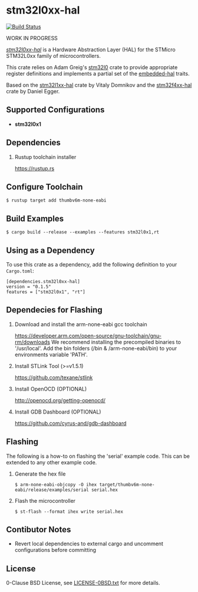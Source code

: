 stm32l0xx-hal
=============

[![Build Status](https://travis-ci.com/stm32-rs/stm32l0xx-hal.svg?branch=master)](https://travis-ci.com/stm32-rs/stm32l0xx-hal)

WORK IN PROGRESS

[_stm32l0xx-hal_](https://github.com/stm32-rs/stm32l0xx-hal) is a Hardware Abstraction Layer (HAL) for the STMicro STM32L0xx family of microcontrollers.

This crate relies on Adam Greig's [stm32l0](https://crates.io/crates/stm32l0) crate to provide appropriate register definitions and implements a partial set of the [embedded-hal](https://github.com/rust-embedded/embedded-hal) traits.

Based on the [stm32l1xx-hal](https://github.com/stm32-rs/stm32l1xx-hal) crate by Vitaly Domnikov and the [stm32f4xx-hal](https://github.com/stm32-rs/stm32f4xx-hal) crate by Daniel Egger.


Supported Configurations
------------------------

* __stm32l0x1__

Dependencies
---------

1. Rustup toolchain installer

    https://rustup.rs


Configure Toolchain
---------

`$ rustup target add thumbv6m-none-eabi`

Build Examples
---------

`$ cargo build --release --examples --features stm32l0x1,rt`

Using as a Dependency
---------
To use this crate as a dependency, add the following definition to your `Cargo.toml`:

``` 
[dependencies.stm32l0xx-hal]
version = "0.1.5"
features = ["stm32l0x1", "rt"]
```

Dependecies for Flashing
---------

1. Download and install the arm-none-eabi gcc toolchain

	https://developer.arm.com/open-source/gnu-toolchain/gnu-rm/downloads
	We recommend installing the precompiled binaries to '/usr/local'. 
	Add the bin folders (/bin & /arm-none-eabi/bin) to your environments variable 'PATH'.

2. Install STLink Tool (>=v1.5.1)

	https://github.com/texane/stlink

3. Install OpenOCD (OPTIONAL)

    http://openocd.org/getting-openocd/ 

4. Install GDB Dashboard (OPTIONAL)

	https://github.com/cyrus-and/gdb-dashboard

Flashing
---------

The following is a how-to on flashing the 'serial' example code. This can be extended to any other example code.

1. Generate the hex file
    ``` 
    $ arm-none-eabi-objcopy -O ihex target/thumbv6m-none-eabi/release/examples/serial serial.hex
    ```

2. Flash the microcontroller
    ``` 
    $ st-flash --format ihex write serial.hex
    ```

Contibutor Notes
---------

- Revert local dependencies to external cargo and uncomment configurations before committing

License
-------

0-Clause BSD License, see [LICENSE-0BSD.txt](LICENSE-0BSD.txt) for more details.
